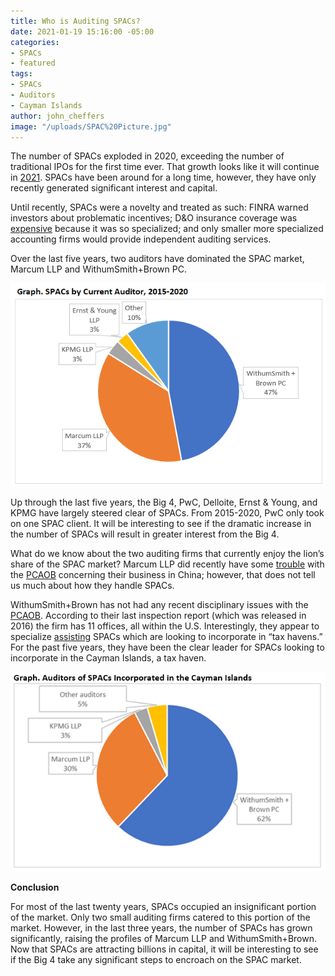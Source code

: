 ```yaml
---
title: Who is Auditing SPACs?
date: 2021-01-19 15:16:00 -05:00
categories:
- SPACs
- featured
tags:
- SPACs
- Auditors
- Cayman Islands
author: john_cheffers
image: "/uploads/SPAC%20Picture.jpg"
---
```


The number of SPACs exploded in 2020, exceeding the number of traditional IPOs for the first time ever. That growth looks like it will continue in [2021](https://www.pymnts.com/news/ipo/2021/will-spacs-be-back-with-a-bang-in-2021/). SPACs have been around for a long time, however, they have only recently generated significant interest and capital.

Until recently, SPACs were a novelty and treated as such: FINRA warned investors about problematic incentives; D&O insurance coverage was [expensive](https://www.dandodiary.com/2021/01/articles/director-and-officer-liability/the-top-ten-do-stories-of-2020/) because it was so specialized; and only smaller more specialized accounting firms would provide independent auditing services.

Over the last five years, two auditors have dominated the SPAC market, Marcum LLP and WithumSmith\+Brown PC.

![Picture3.png](/uploads/Picture3.png)

Up through the last five years, the Big 4, PwC, Delloite, Ernst & Young, and KPMG have largely steered clear of SPACs. From 2015-2020, PwC only took on one SPAC client. It will be interesting to see if the dramatic increase in the number of SPACs will result in greater interest from the Big 4.

What do we know about the two auditing firms that currently enjoy the lion’s share of the SPAC market? Marcum LLP did recently have some [trouble](https://blog.watchdogresearch.com/posts/marcum-in-the-middle-china-the-u-dot-s-and-the-pcaob/) with the [PCAOB](https://rasr.pcaobus.org/Firms/FirmSummaryPublic.aspx?FirmID=76E6B737AAB06B9D9470E48AE55F30C3) concerning their business in China; however, that does not tell us much about how they handle SPACs.

WithumSmith\+Brown has not had any recent disciplinary issues with the [PCAOB](https://rasr.pcaobus.org/Firms/FirmSummaryPublic.aspx?FirmID=7E4B42A51F1A72B7BDFE6C10FF510996). According to their last inspection report (which was released in 2016) the firm has 11 offices, all within the U.S. Interestingly, they appear to specialize [assisting](https://www.withum.com/wp-content/uploads/2021/01/FOREIGN-DOMICILED-SPACs.pdf) SPACs which are looking to incorporate in “tax havens.” For the past five years, they have been the clear leader for SPACs looking to incorporate in the Cayman Islands, a tax haven.

![Cayamn SPACs by auditor.png](/uploads/Cayamn%20SPACs%20by%20auditor.png)

**Conclusion**

For most of the last twenty years, SPACs occupied an insignificant portion of the market. Only two small auditing firms catered to this portion of the market. However, in the last three years, the number of SPACs has grown significantly, raising the profiles of Marcum LLP and WithumSmith\+Brown. Now that SPACs are attracting billions in capital, it will be interesting to see if the Big 4 take any significant steps to encroach on the SPAC market.